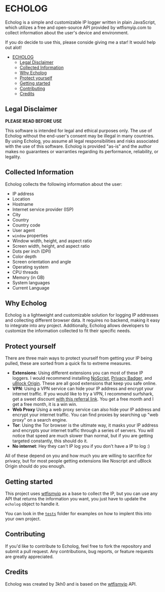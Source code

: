 # ECHOLOG
Echolog is a simple and customizable IP logger written in plain JavaScript, which utilizes a free and open-source API provided by wtfismyip.com to collect information about the user's device and environment.

If you do decide to use this, please conside giving me a star! It would help out alot!

- [ECHOLOG](#echolog)
  * [Legal Disclaimer](#legal-disclaimer)
  * [Collected Information](#collected-information)
  * [Why Echolog](#why-echolog)
  * [Protect yourself](#protect-yourself)
  * [Getting started](#getting-started)
  * [Contributing](#contributing)
  * [Credits](#credits)

## Legal Disclaimer

**PLEASE READ BEFORE USE**

This software is intended for legal and ethical purposes only. The use of Echolog without the end-user's consent may be illegal in many countries. By using Echolog, you assume all legal responsibilities and risks associated with the use of this software. Echolog is provided "as-is" and the author makes no guarantees or warranties regarding its performance, reliability, or legality.

## Collected Information
Echolog collects the following information about the user:
- IP address
- Location
- Hostname
- Internet service provider (ISP)
- City
- Country
- Country code
- User agent
- `window` properties
- Window width, height, and aspect ratio
- Screen width, height, and aspect ratio
- Dots per inch (DPI)
- Color depth
- Screen orientation and angle
- Operating system
- CPU threads
- Memory (in GB)
- System languages
- Current Language

## Why Echolog

Echolog is a lightweight and customizable solution for logging IP addresses and collecting different browser data. It requires no backend, making it easy to integrate into any project. Additionally, Echolog allows developers to customize the information collected to fit their specific needs.

## Protect yourself

There are three main ways to protect yourself from getting your IP being pulled, these are sorted from a quick fix to extreme measures.

- **Extensions**: Using different extensions you can most of these IP loggers. I would recommend installing [NoScript](https://noscript.net/), [Privacy Badger](https://privacybadger.org/), and [uBlock Origin](https://ublockorigin.com/). These are all good extensions that keep you safe online.
- **VPN**: Using a VPN service can hide your IP address and encrypt your internet traffic. If you would like to try a VPN, I recommend surfshark, get a sweet discount [with this referral link](https://surfshark.club/friend/gFRhb6Dq). You get a free month and I get a free month, it is a win win.
- **Web Proxy** Using a web proxy service can also hide your IP address and encrypt your internet traffic. You can find proxies by searching up "web proxy" on a search engine.
- **Tor**: Using the Tor browser is the ultimate way, it masks your IP address and encrypts your internet traffic through a series of servers. You will notice that speed are much slower than normal, but if you are getting targeted constantly, this should do it.
- **No internet**: Hey they can't IP log you if you don't have a IP to log :)

All of these depend on you and how much you are willing to sacrifice for privacy, but for most people getting extensions like Noscript and uBlock Origin should do you enough.

## Getting started

This project uses [wtfismyip](https://wtfismyip.com/) as a base to collect the IP, but you can use any API that returns the information you want, you just have to update the `echolog` object to handle it. 

You can look in the [`tests`](tests) folder for examples on how to implent this into your own project.

## Contributing

If you'd like to contribute to Echolog, feel free to fork the repository and submit a pull request. Any contributions, bug reports, or feature requests are greatly appreciated.

## Credits

Echolog was created by 3kh0 and is based on the [wtfismyip](https://wtfismyip.com/) API.
